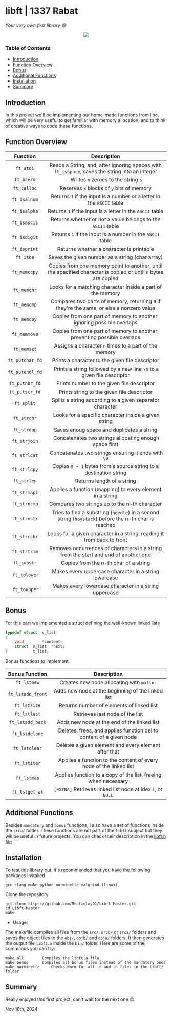 # libft | 1337 Rabat
*Your very own first library :smile:*

<div align="center">
  <img src=https://user-images.githubusercontent.com/40824677/149224482-9a5f469c-4748-4dcb-8321-8eafd9a44715.png />
</div>

### Table of Contents
* [Introduction](#introduction)
* [Function Overview](#function-overview)
* [Bonus](#bonus)
* [Additional Functions](#additional-functions)
* [Installation](#installation)
* [Summary](#summary)

## Introduction
In this project we'll be implementing our home-made functions from libc, which will be very useful to get familiar with memory allocation, and to think of creative ways to code these functions.

## Function Overview

| Function | Description |
| :------: | :---------: |
| ``ft_atoi`` | Reads a String, and, after ignoring spaces with ``ft_isspace``, saves the string into an integer |
| ``ft_bzero`` | Writes ``n`` zeroes to the string ``s`` |
| ``ft_calloc`` | Reserves ``x`` blocks of ``y`` bits of memory |
| ``ft_isalnum`` | Returns ``1`` if the input is a number or a letter in the ``ASCII`` table |
| ``ft_isalpha`` | Returns ``1`` if the input is a letter in the ``ASCII`` table |
| ``ft_isascii`` | Returns whether or not a value belongs to the ``ASCII`` table |
| ``ft_isdigit`` | Returns ``1`` if the input is a number in the ``ASCII`` table |
| ``ft_isprint`` | Returns whether a character is printable |
| ``ft_itoa`` | Saves the given number as a string (char array) |
| ``ft_memccpy`` | Copies from one memory point to another, until the specified character is copied or until ``n`` bytes are copied |
| ``ft_memchr`` | Looks for a matching character inside a part of the memory |
| ``ft_memcmp`` | Compares two parts of memory, returning ``0`` if they're the same, or else a nonzero value |
| ``ft_memcpy`` | Copies from one part of memory to another, ignoring possible overlaps |
| ``ft_memmove`` | Copies from one part of memory to another, preventing possible overlaps |
| ``ft_memset`` | Assigns a character ``n`` times to a part of the memory |
| ``ft_putchar_fd`` | Prints a character to the given file descriptor |
| ``ft_putendl_fd`` | Prints a string followed by a new line ``\n`` to a given file descriptor |
| ``ft_putnbr_fd`` | Prints number to the given file descriptor |
| ``ft_putstr_fd`` | Prints string to the given file descriptor |
| ``ft_split`` | Splits a string according to a given separator character |
| ``ft_strchr`` | Looks for a specific character inside a given string |
| ``ft_strdup`` | Saves enoug space and duplicates a string |
| ``ft_strjoin`` | Concatenates two strings allocating enough space first |
| ``ft_strlcat`` | Concatenates two strings ensuring it ends with ``\0`` |
| ``ft_strlcpy`` | Copies ``n - 1`` bytes from a source string to a destination string |
| ``ft_strlen`` | Returns length of a string |
| ``ft_strmapi`` | Applies a function (mapping) to every element in a string |
| ``ft_strncmp`` | Compares two strings up to the n-th character |
| ``ft_strnstr`` | Tries to find a substring (``needle``) in a second string (``haystack``) before the n-th char is reached |
| ``ft_strrchr`` | Looks for a given character in a string, reading it from back to front |
| ``ft_strtrim`` | Removes occurrences of characters in a string from the start and end of another one |
| ``ft_substr`` | Copies from the n-th char of a string |
| ``ft_tolower`` | Makes every uppercase character in a string lowercase |
| ``ft_toupper`` | Makes every lowercase character in a string uppercase |

## Bonus
For this part we implemented a struct defining the well-known linked lists
```C
typedef	struct	s_list
{
	void		*content;
	struct	s_list	*next;
}			t_list;
```

Bonus functions to implement

| Bonus Function | Description |
| :------------: | :---------: |
| ``ft_lstnew`` | Creates new node allocating with ``malloc`` |
| ``ft_lstadd_front`` | Adds new node at the beginning of the linked list |
| ``ft_lstsize`` | Returns number of elements of linked list |
| ``ft_lstlast`` | Retrieves last node of the list |
| ``ft_lstadd_back`` | Adds new node at the end of the linked list |
| ``ft_lstdelone`` | Deletes, frees, and applies function del to content of a given node |
| ``ft_lstclear`` | Deletes a given element and every element after that |
| ``ft_lstiter`` | Applies a function to the content of every node of the linked list |
| ``ft_lstmap`` | Applies function to a copy of the list, freeing when necessary |
| ``ft_lstget_at`` | ``[EXTRA]`` Retrieves linked list node at idex ``i``, or ``NULL``|


## Additional Functions

Besides ``mandatory`` and ``bonus`` functions, I also have a set of functions inside the ``srca/`` folder. These functions are not part of the ``libft`` subject but they will be useful in future projects. You can check their description in the [libft.h file]([https://gitlab.com/madebypixel02/libft/-/blob/main/inc/libft.h](https://github.com/Mealiclay01/Libft-Master/blob/c452a65f0b6d3506cd69584e3c4a03f655714bc9/libft.h))

## Installation
To test this library out, it's recommended that you have the following packages installed
```
gcc clang make python-norminette valgrind (linux)
```

Clone the repository
```shell
git clone https://github.com/Mealiclay01/Libft-Master.git
cd Libft-Master
make
```

- Usage:

The makefile compiles all files from the ``src/``, ``srcb/`` or ``srca/`` folders and saves the object files to the ``obj/``, ``objb/`` and ``obja/`` folders. It then generates the output file ``libft.a`` inside the ``bin/`` folder. Here are some of the commands you can try:

```
make all		Compiles the libft.a file
make bonus		Compiles all bonus files instead of the mandatory ones
make norminette		Checks Norm for all .c and .h files in the libft/ folder	
```

## Summary
Really enjoyed this first project, can't wait for the next one :wink:

Nov 18th, 2024
